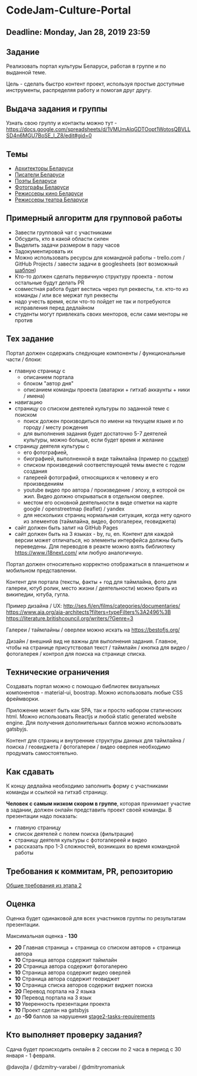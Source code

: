 # CodeJam-Culture-Portal

## Deadline: Monday, Jan 28, 2019 23:59

## Задание
Реализовать портал культуры Беларуси, работая в группе и по выданной теме.

Цель - сделать быстро контент проект, используя простые доступные инструменты, распределяя работу и помогая друг другу. 

## Выдача задания и группы
Узнать свою группу и контакты можно тут - https://docs.google.com/spreadsheets/d/1VMUmAlqGDTOopt1WotosQBVLLSD4n6MGU7BoSE_l_Z8/edit#gid=0

## Темы
- [Архитекторы Беларуси](https://ru.wikipedia.org/wiki/%D0%9A%D0%B0%D1%82%D0%B5%D0%B3%D0%BE%D1%80%D0%B8%D1%8F:%D0%90%D1%80%D1%85%D0%B8%D1%82%D0%B5%D0%BA%D1%82%D0%BE%D1%80%D1%8B_%D0%91%D0%B5%D0%BB%D0%BE%D1%80%D1%83%D1%81%D1%81%D0%B8%D0%B8)
- [Писатели Беларуси](https://be.wikipedia.org/wiki/%D0%9A%D0%B0%D1%82%D1%8D%D0%B3%D0%BE%D1%80%D1%8B%D1%8F:%D0%9F%D1%96%D1%81%D1%8C%D0%BC%D0%B5%D0%BD%D0%BD%D1%96%D0%BA%D1%96_%D0%91%D0%B5%D0%BB%D0%B0%D1%80%D1%83%D1%81%D1%96)
- [Поэты Беларуси](https://be.wikipedia.org/wiki/%D0%9A%D0%B0%D1%82%D1%8D%D0%B3%D0%BE%D1%80%D1%8B%D1%8F:%D0%9F%D0%B0%D1%8D%D1%82%D1%8B_%D0%91%D0%B5%D0%BB%D0%B0%D1%80%D1%83%D1%81%D1%96)
- [Фотографы Беларуси](https://be.wikipedia.org/wiki/%D0%9A%D0%B0%D1%82%D1%8D%D0%B3%D0%BE%D1%80%D1%8B%D1%8F:%D0%A4%D0%B0%D1%82%D0%BE%D0%B3%D1%80%D0%B0%D1%84%D1%8B_%D0%91%D0%B5%D0%BB%D0%B0%D1%80%D1%83%D1%81%D1%96)
- [Режиссеры кино Беларуси](https://be.wikipedia.org/wiki/%D0%9A%D0%B0%D1%82%D1%8D%D0%B3%D0%BE%D1%80%D1%8B%D1%8F:%D0%9A%D1%96%D0%BD%D0%B0%D1%80%D1%8D%D0%B6%D1%8B%D1%81%D1%91%D1%80%D1%8B_%D0%91%D0%B5%D0%BB%D0%B0%D1%80%D1%83%D1%81%D1%96) 
- [Режиссеры театра Беларуси](https://be.wikipedia.org/wiki/%D0%9A%D0%B0%D1%82%D1%8D%D0%B3%D0%BE%D1%80%D1%8B%D1%8F:%D0%A2%D1%8D%D0%B0%D1%82%D1%80%D0%B0%D0%BB%D1%8C%D0%BD%D1%8B%D1%8F_%D1%80%D1%8D%D0%B6%D1%8B%D1%81%D1%91%D1%80%D1%8B_%D0%91%D0%B5%D0%BB%D0%B0%D1%80%D1%83%D1%81%D1%96) 

## Примерный алгоритм для групповой работы

- Завести групповой чат с участниками
- Обсудить, кто в какой области силен
- Выделить задачи размером в пару часов 
- Задокументировать их
- Можно использовать ресурсы для командной работы - trello.com / GitHub Projects / завести задачи в googlesheets (вот возможный [шаблон](https://docs.google.com/spreadsheets/d/1c8OGxkATLMkBhEXW9xSsxWXg6B6r0-_CKZeEMoKFqGI/edit#gid=0))
- Кто-то должен сделать первичную структуру проекта - потом остальные будут делать PR
- совместная работа будет вестись через пул реквесты, т.е. кто-то из команды / или все мержат пул реквесты
- надо учесть время, если что-то пойдет не так и потребуются исправления перед дедлайном
- студенты могут привлекать своих менторов, если сами менторы не против

## Тех задание
Портал должен содержать следующие компоненты / функциональные части / блоки:

* главную страницу с 
  * описанием портала
  * блоком "автор дня"
  * описанием команды проекта (аватарки + гитхаб аккаунты + ники / имена)
* навигацию
* страницу со списком деятелей культуры по заданной теме с поиском
  * поиск должен производиться по имени на текущем языке и по городу / месту рождения
  * для выполнения задания будет достаточно 5-7 деятелей культуры, можно больше, если будет время и желание 
* страницу деятеля культуры с 
  * его фотографией, 
  * биографией, выполненной в виде таймлайна (пример по [ссылке](https://reactjsexample.com/a-vertical-timeline-component-for-react/))
  * списком произведений соответствующей темы вместе с годом создания
  * галереей фотографий, относящихся к человеку и его произведениям
  * youtube видео про автора / произведение / эпоху, в которой он жил. Видео должно открываться в отдельном оверлее.
  * местом его основной деятельности в виде отметки на карте google / openstreetmap (leaflet) / yandex
  * для нескольких страниц нормальная ситуация, когда нету одного из элементов (таймлайна, видео, фотогалереи, геовиджета)
* сайт должен быть залит на GitHub Pages
* сайт должен быть на 3 языках - by, ru, en. Контент для каждой версии может отличаться, но элементы интерфейса должны быть переведены. Для переводов в реакте можно взять библиотеку https://www.i18next.com/ или любую аналогичную.

Портал должен относительно корректно отображаться в планшетном и мобильном представлении.

Контент для портала (тексты, факты + год для таймлайна, фото для галереи, ютуб ролик, место жизни / деятельности) можно брать из википедии, ютуба, гугла.

Пример дизайна / UX:
http://ses.fi/en/films/categories/documentaries/
https://www.aia.org/aia-architects?filters=typeFilters%3A2496%3B
https://literature.britishcouncil.org/writers/?Genre=3

Галереи / таймлайны / оверлеи можно искать на https://bestofjs.org/

Дизайн / внешний вид не важны для выполнения задания. Главное, чтобы на странице присутствовал текст / таймлайн / кнопка для видео / фотогалерея / контрол для поиска на странице списка.

## Технические ограничения
Создавать портал можно с помощью библиотек визуальных компонентов - material-ui, boostrap. Можно использовать любые СSS фреймворки.

Приложение может быть как SPA, так и просто набором статических html. Можно использовать Reactjs и любой static  generated website engine. Для получения дополнительных баллов можно использовать gatsbyjs.

Контент для страниц и внутренние структуры данных для таймлайна / поиска / геовиджета / фотогалереи / видео оверлея необходимо продумать самостоятельно. 

## Как сдавать

К концу дедлайна необходимо заполнить форму с участниками команды и ссылкой на гитхаб страницу.

**Человек с самым низком скором в группе**, которая принимает участие в задании, должен онлайн представить проект своей команды. В презентации надо показать: 

- главную страницу
- список деятелей с полем поиска (фильтрации)
- страницу деятеля культуры с фотогалереей и видео
- рассказать про 1-3 сложностей, возникших во время командной работы 

## Требования к коммитам, PR, репозиторию
[Общие требования из этапа 2](https://github.com/rolling-scopes-school/docs/blob/master/stage2-tasks-requirements.md)

## Оценка

Оценка будет одинаковой для всех участников группы по результатам презентации.

Максимальная оценка - **130**

- **20** Главная страница + страница со списком авторов + страница автора
- **10** Страница автора содержит таймлайн
- **20**   Страница автора содержит фотогалерею
- **10**   Страница автора содержит видео оверлей
- **10**   Страница автора содержит геовиджет
- **10**   Страница cписка авторов содержит виджет поиска
- **20**  Перевод портала на 2 языка
- **10**  Перевод портала на 3 язык
- **10**   Уверенность презентации проекта
- **10** Проект сделан на gatsbyjs
- до **-50** баллов за нарушения [stage2-tasks-requirements](https://github.com/rolling-scopes-school/docs/blob/master/stage2-tasks-requirements.md)

## Кто выполняет проверку задания?
Сдача будет происходить онлайн в 2 сессии по 2 часа в период с 30 января - 1 февраля.

@davojta / @dzmitry-varabei / @dmitryromaniuk
